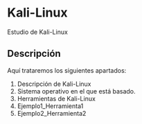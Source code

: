 # Kali-Linux
Estudio de Kali-Linux
## Descripción
Aquí trataremos los siguientes apartados: 
1. Descripción de Kali-Linux
2. Sistema operativo en el que está basado.
3. Herramientas de Kali-Linux
4. Ejemplo1_Herramienta1
5. Ejemplo2_Herramienta2
